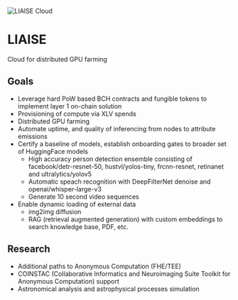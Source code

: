 ![LIAISE Cloud](https://lovetillion.org/i/liaise.png?cb=23452345)
# LIAISE
Cloud for distributed GPU farming

## Goals

* Leverage hard PoW based BCH contracts and fungible tokens to implement layer 1 on-chain solution
* Provisioning of compute via XLV spends
* Distributed GPU farming
* Automate uptime, and quality of inferencing from nodes to attribute emissions
* Certify a baseline of models, establish onboarding gates to broader set of HuggingFace models
  * High accuracy person detection ensemble consisting of facebook/detr-resnet-50, hustvl/yolos-tiny, frcnn-resnet, retinanet and ultralytics/yolov5
  * Automatic speach recognition with DeepFilterNet denoise and openai/whisper-large-v3
  * Generate 10 second video sequences
* Enable dynamic loading of external data
  * img2img diffusion
  * RAG (retrieval augmented generation) with custom embeddings to search knowledge base, PDF, etc.

## Research

* Additional paths to Anonymous Computation (FHE/TEE)
* COINSTAC (Collaborative Informatics and Neuroimaging Suite Toolkit for Anonymous Computation) support
* Astronomical analysis and astrophysical processes simulation
